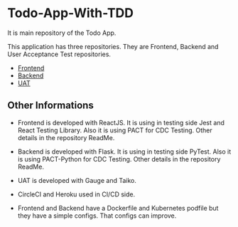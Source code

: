 # Todo-App-With-TDD
It is main repository of the Todo App.

This application has three repositories. They are Frontend, Backend and User Acceptance Test repositories.

- [Frontend](https://github.com/UtkuErdemir/Todo-Frontend)
- [Backend](https://github.com/UtkuErdemir/Todo-Backend)
- [UAT](https://github.com/UtkuErdemir/Todo-UAT)

##  Other Informations

- Frontend is developed with ReactJS. It is using in testing side Jest and React Testing Library. Also it is using PACT for CDC Testing.  Other details in the repository ReadMe.
- Backend is developed with Flask. It is using in testing side PyTest. Also it is using PACT-Python for CDC Testing.  Other details in the repository ReadMe.
- UAT is developed with Gauge and Taiko.

- CircleCI and Heroku used in CI/CD side.
- Frontend and Backend have a Dockerfile and Kubernetes podfile but they have a simple configs. That configs can improve.
